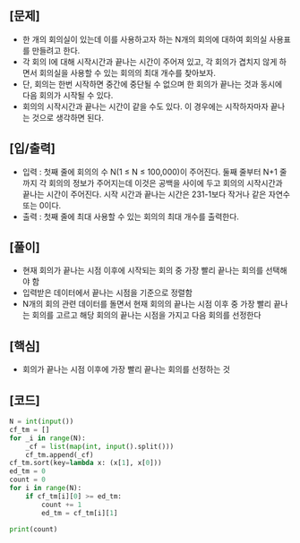 <h2>[문제]</h2>

<ul>
    <li>한 개의 회의실이 있는데 이를 사용하고자 하는 N개의 회의에 대하여 회의실 사용표를 만들려고 한다.</li>
    <li>각 회의 I에 대해 시작시간과 끝나는 시간이 주어져 있고, 각 회의가 겹치지 않게 하면서 회의실을 사용할 수 있는 회의의 최대 개수를 찾아보자.</li>
    <li>단, 회의는 한번 시작하면 중간에 중단될 수 없으며 한 회의가 끝나는 것과 동시에 다음 회의가 시작될 수 있다.</li>
    <li>회의의 시작시간과 끝나는 시간이 같을 수도 있다. 이 경우에는 시작하자마자 끝나는 것으로 생각하면 된다.</li>
</ul>

<h2>[입/출력]</h2>
<ul>
    <li>입력 : 첫째 줄에 회의의 수 N(1 ≤ N ≤ 100,000)이 주어진다. 둘째 줄부터 N+1 줄까지 각 회의의 정보가 주어지는데 이것은 공백을 사이에 두고 회의의 시작시간과 끝나는 시간이 주어진다. 시작 시간과 끝나는 시간은 231-1보다 작거나 같은 자연수 또는 0이다.</li>
    <li>출력 : 첫째 줄에 최대 사용할 수 있는 회의의 최대 개수를 출력한다.</li>
</ul>

<h2>[풀이]</h2>
<ul>
    <li>현재 회의가 끝나는 시점 이후에 시작되는 회의 중 가장 빨리 끝나는 회의를 선택해야 함</li>
    <li>입력받은 데이터에서 끝나는 시점을 기준으로 정렬함</li>
    <li>N개의 회의 관련 데이터를 돌면서 현재 회의의 끝나는 시점 이후 중 가장 빨리 끝나는 회의를 고르고 해당 회의의 끝나는 시점을 가지고 다음 회의를 선정한다</li>
</ul>

<h2>[핵심]</h2>
<ul>
    <li>회의가 끝나는 시점 이후에 가장 빨리 끝나는 회의를 선정하는 것</li>
</ul>

<h2>[코드]</h2>

```python
N = int(input())
cf_tm = []
for _i in range(N):
    _cf = list(map(int, input().split()))
    cf_tm.append(_cf)
cf_tm.sort(key=lambda x: (x[1], x[0]))
ed_tm = 0
count = 0
for i in range(N):
    if cf_tm[i][0] >= ed_tm:
        count += 1
        ed_tm = cf_tm[i][1]
        
print(count)
```


